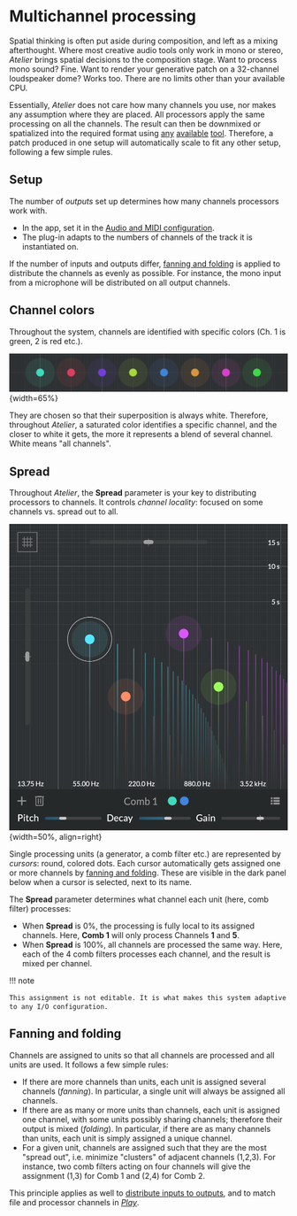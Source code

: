 # Multichannel processing

Spatial thinking is often put aside during composition, and left as a mixing afterthought. Where most creative audio tools only work in mono or stereo, _Atelier_ brings spatial decisions to the composition stage. Want to process mono sound? Fine. Want to render your generative patch on a 32-channel loudspeaker dome? Works too. There are no limits other than your available CPU.

Essentially, _Atelier_ does not care how many channels you use, nor makes any assumption where they are placed. All processors apply the same processing on all the channels. The result can then be downmixed or spatialized into the required format using [any](https://plugins.iem.at/) [available](https://inagrm.com/en/store/product/15/spaces) [tool](https://forum.ircam.fr/projects/detail/spat/). Therefore, a patch produced in one setup will automatically scale to fit any other setup, following a few simple rules.

## Setup

The number of _outputs_ set up determines how many channels processors work with.

- In the app, set it in the [Audio and MIDI configuration](getting-started.md#application-audio-midi-setup).
- The plug-in adapts to the numbers of channels of the track it is instantiated on.

If the number of inputs and outputs differ, [fanning and folding](#fanning-and-folding) is applied to distribute the channels as evenly as possible. For instance, the mono input from a microphone will be distributed on all output channels.

## Channel colors

Throughout the system, channels are identified with specific colors (Ch. 1 is green, 2 is red etc.).

![The first 8 channel colors represented on cursors](../assets/images/atelier/multichannel/multichannel-colors.png){width=65%}

They are chosen so that their superposition is always white. Therefore, throughout _Atelier_, a saturated color identifies a specific channel, and the closer to white it gets, the more it represents a blend of several channel. White means "all channels".

## Spread

Throughout _Atelier_, the **Spread** parameter is your key to distributing processors to channels. It controls _channel locality_: focused on some channels vs. spread out to all.

![A screenshot illustrating channel assignments to cursors in Comb](../assets/images/atelier/multichannel/multichannel-assigned-channel-comb.png){width=50%, align=right}

Single processing units (a generator, a comb filter etc.) are represented by _cursors_: round, colored dots. Each cursor automatically gets assigned one or more channels by [fanning and folding](#fanning-and-folding). These are visible in the dark panel below when a cursor is selected, next to its name.

The **Spread** parameter determines what channel each unit (here, comb filter) processes:

- When **Spread** is 0%, the processing is fully local to its assigned channels. Here, **Comb 1** will only process Channels **1** and **5**.
- When **Spread** is 100%, all channels are processed the same way. Here, each of the 4 comb filters processes each channel, and the result is mixed per channel.

!!! note

    This assignment is not editable. It is what makes this system adaptive to any I/O configuration.

## Fanning and folding

Channels are assigned to units so that all channels are processed and all units are used. It follows a few simple rules:

- If there are more channels than units, each unit is assigned several channels (_fanning_). In particular, a single unit will always be assigned all channels.
- If there are as many or more units than channels, each unit is assigned one channel, with some units possibly sharing channels; therefore their output is mixed (_folding_). In particular, if there are as many channels than units, each unit is simply assigned a unique channel.
- For a given unit, channels are assigned such that they are the most "spread out", i.e. minimize "clusters" of adjacent channels (1,2,3). For instance, two comb filters acting on four channels will give the assignment (1,3) for Comb 1 and (2,4) for Comb 2.

This principle applies as well to [distribute inputs to outputs](#setup), and to match file and processor channels in [_Play_](../modules/play.md).
